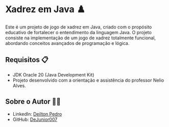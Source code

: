 # Xadrez em Java ♟️

Este é um projeto de jogo de xadrez em Java, criado com o propósito educativo de fortalecer o entendimento da linguagem Java. O projeto consiste na implementação de um jogo de xadrez totalmente funcional, abordando conceitos avançados de programação e lógica.

## Requisitos 📋

- JDK Oracle 20 (Java Development Kit)
- Projeto desenvolvido com a orientação e assistência do professor Nelio Alves.

## Sobre o Autor 👨‍💻

- LinkedIn: [Deilton Pedro](https://www.linkedin.com/in/deilton-pedro)
- GitHub: [DeJunior007](https://github.com/DeJunior007)

